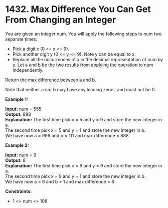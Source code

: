 # 1432. Max Difference You Can Get From Changing an Integer
You are given an integer num. You will apply the following steps to num two separate times:

* Pick a digit x (0 <= x <= 9).
* Pick another digit y (0 <= y <= 9). Note y can be equal to x.
* Replace all the occurrences of x in the decimal representation of num by y.
Let a and b be the two results from applying the operation to num independently.

Return the max difference between a and b. <br>

Note that neither a nor b may have any leading zeros, and must not be 0.

**Example 1:**

**Input:** num = 555 <br>
**Output:** 888<br>
**Explanation:** The first time pick x = 5 and y = 9 and store the new integer in a.<br>
The second time pick x = 5 and y = 1 and store the new integer in b.<br>
We have now a = 999 and b = 111 and max difference = 888

**Example 2:**

**Input:** num = 9<br>
**Output:** 8<br>
**Explanation:** The first time pick x = 9 and y = 9 and store the new integer in a.<br>
The second time pick x = 9 and y = 1 and store the new integer in b.<br>
We have now a = 9 and b = 1 and max difference = 8
 

**Constraints:**

* 1 <= num <= 108
